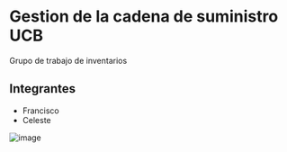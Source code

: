 # Gestion de la cadena de suministro UCB

Grupo de trabajo de inventarios

## Integrantes 

- Francisco 
- Celeste 

![image](https://github.com/celeste-ad/inventarios/assets/135077496/07aa4f28-5942-42db-820a-4e4b2e061cea)
